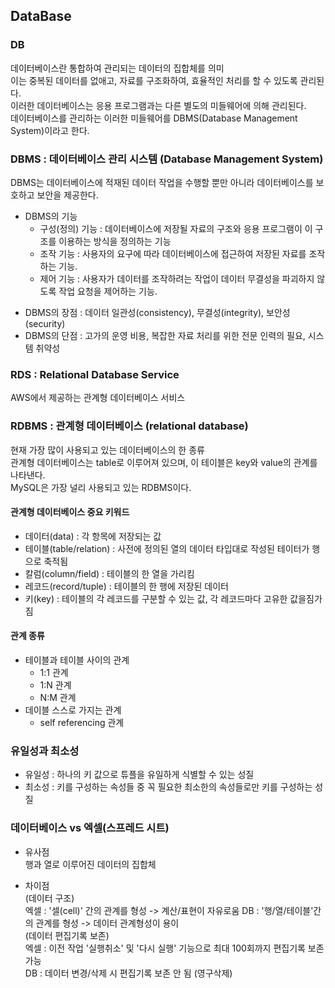 ## DataBase   
### DB   
데이터베이스란 통합하여 관리되는 데이터의 집합체를 의미   
이는 중복된 데이터를 없애고, 자료를 구조화하여, 효율적인 처리를 할 수 있도록 관리된다.   
이러한 데이터베이스는 응용 프로그램과는 다른 별도의 미들웨어에 의해 관리된다.   
데이터베이스를 관리하는 이러한 미들웨어를 DBMS(Database Management System)이라고 한다.

### DBMS : 데이터베이스 관리 시스템 (Database Management System)
DBMS는 데이터베이스에 적재된 데이터 작업을 수행할 뿐만 아니라 데이터베이스를 보호하고 보안을 제공한다.   
* DBMS의 기능
  * 구성(정의) 기능 : 데이터베이스에 저장될 자료의 구조와 응용 프로그램이 이 구조를 이용하는 방식을 정의하는 기능   
  * 조작 기능 : 사용자의 요구에 따라 데이터베이스에 접근하여 저장된 자료를 조작하는 기능.   
  * 제어 기능 : 사용자가 데이터를 조작하려는 작업이 데이터 무결성을 파괴하지 않도록 작업 요청을 제어하는 기능.   

+ DBMS의 장점 : 데이터 일관성(consistency), 무결성(integrity), 보안성(security)   
+ DBMS의 단점 : 고가의 운영 비용, 복잡한 자료 처리를 위한 전문 인력의 필요, 시스템 취약성

### RDS : Relational Database Service
AWS에서 제공하는 관계형 데이터베이스 서비스   

### RDBMS : 관계형 데이터베이스 (relational database)
현재 가장 많이 사용되고 있는 데이터베이스의 한 종류   
관계형 데이터베이스는 table로 이루어져 있으며, 이 테이블은 key와 value의 관계를 나타낸다.   
MySQL은 가장 널리 사용되고 있는 RDBMS이다. 

#### 관계형 데이터베이스 중요 키워드
* 데이터(data) : 각 항목에 저장되는 값
* 테이블(table/relation) : 사전에 정의된 열의 데이터 타입대로 작성된 테이터가 행으로 축적됨
* 칼럼(column/field) : 테이블의 한 열을 가리킴
* 레코드(record/tuple) : 테이블의 한 행에 저장된 데이터
* 키(key) : 테이블의 각 레코드를 구분할 수 있는 값, 각 레코드마다 고유한 값을짐가짐   
#### 관계 종류
* 테이블과 테이블 사이의 관계
  * 1:1 관계
  * 1:N 관계
  * N:M 관계
* 데이블 스스로 가지는 관계
  * self referencing 관계

### 유일성과 최소성
* 유일성 : 하나의 키 값으로 튜플을 유일하게 식별할 수 있는 성질   
* 최소성 : 키를 구성하는 속성들 중 꼭 필요한 최소한의 속성들로만 키를 구성하는 성질

### 데이터베이스 vs 엑셀(스프레드 시트)
* 유사점   
행과 열로 이루어진 데이터의 집합체

* 차이점   
(데이터 구조)   
엑셀 : '셀(cell)' 간의 관계를 형성 -> 계산/표현이 자유로움
DB : '행/열/테이블'간의 관계를 형성 -> 데이터 관계형성이 용이   
(데이터 편집기록 보존)   
엑셀 : 이전 작업 '실행취소' 및 '다시 실행' 기능으로 최대 100회까지 편집기록 보존 가능   
DB : 데이터 변경/삭제 시 편집기록 보존 안 됨 (영구삭제)

